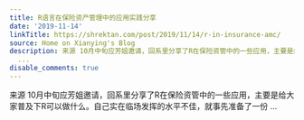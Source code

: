 ```yaml
---
title: R语言在保险资产管理中的应用实践分享
date: '2019-11-14'
linkTitle: https://shrektan.com/post/2019/11/14/r-in-insurance-amc/
source: Home on Xianying's Blog
description: 来源 10月中旬应芳姐邀请，回系里分享了R在保险资管中的一些应用，主要是给大家普及下R可以做什么。自己实在临场发挥的水平不佳，就事先准备了一份
  ...
disable_comments: true
---
```

来源 10月中旬应芳姐邀请，回系里分享了R在保险资管中的一些应用，主要是给大家普及下R可以做什么。自己实在临场发挥的水平不佳，就事先准备了一份 ...